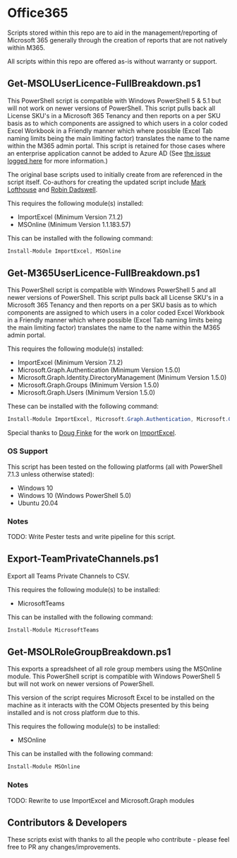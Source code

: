 # Office365
Scripts stored within this repo are to aid in the management/reporting of Microsoft 365 generally through the creation of reports that are not natively within M365.

All scripts within this repo are offered as-is without warranty or support.

## Get-MSOLUserLicence-FullBreakdown.ps1
This PowerShell script is compatible with Windows PowerShell 5 & 5.1 but will not work on newer versions of PowerShell. This script pulls back all License SKU's in a Microsoft 365 Tenancy and then reports on a per SKU basis as to which components are assigned to which users in a color coded Excel Workbook in a Friendly manner which where possible (Excel Tab naming limits being the main limiting factor) translates the name to the name within the M365 admin portal. This script is retained for those cases where an enterprise application cannot be added to Azure AD (See [the issue logged here](https://github.com/microsoftgraph/msgraph-sdk-powershell/issues/684) for more information.)

The original base scripts used to initially create from are referenced in the script itself. Co-authors for creating the updated script include [Mark Lofthouse](https://github.com/MarkLofthouse) and [Robin Dadswell](https://github.com/RobinDadswell).

This requires the following module(s) installed:
* ImportExcel (Minimum Version 7.1.2)
* MSOnline (Minimum Version 1.1.183.57)

This can be installed with the following command: 
```powershell
Install-Module ImportExcel, MSOnline
```

## Get-M365UserLicence-FullBreakdown.ps1
This PowerShell script is compatible with Windows PowerShell 5 and all newer versions of PowerShell. This script pulls back all License SKU's in a Microsoft 365 Tenancy and then reports on a per SKU basis as to which components are assigned to which users in a color coded Excel Workbook in a Friendly manner which where possible (Excel Tab naming limits being the main limiting factor) translates the name to the name within the M365 admin portal. 

This requires the following module(s) installed: 
* ImportExcel (Minimum Version 7.1.2)
* Microsoft.Graph.Authentication (Minimum Version 1.5.0)
* Microsoft.Graph.Identity.DirectoryManagement (Minimum Version 1.5.0)
* Microsoft.Graph.Groups (Minimum Version 1.5.0)
* Microsoft.Graph.Users (Minimum Version 1.5.0)

These can be installed with the following command: 

```powershell
Install-Module ImportExcel, Microsoft.Graph.Authentication, Microsoft.Graph.Identity.DirectoryManagement, Microsoft.Graph.Groups, Microsoft.Graph.Users -AllowClobber
```

Special thanks to [Doug Finke](https://github.com/dfinke) for the work on [ImportExcel](https://github.com/dfinke/ImportExcel).

### OS Support
This script has been tested on the following platforms (all with PowerShell 7.1.3 unless otherwise stated):
* Windows 10
* Windows 10 (Windows PowerShell 5.0)
* Ubuntu 20.04

### Notes
TODO: Write Pester tests and write pipeline for this script.
## Export-TeamPrivateChannels.ps1
Export all Teams Private Channels to CSV.

This requires the following module(s) to be installed:
* MicrosoftTeams

This can be installed with the following command:
```powershell
Install-Module MicrosoftTeams
```

## Get-MSOLRoleGroupBreakdown.ps1
This exports a spreadsheet of all role group members using the MSOnline module. This PowerShell script is compatible with Windows PowerShell 5 but will not work on newer versions of PowerShell.

This version of the script requires Microsoft Excel to be installed on the machine as it interacts with the COM Objects presented by this being installed and is not cross platform due to this. 

This requires the following module(s) to be installed:
* MSOnline

This can be installed with the following command:
```powershell
Install-Module MSOnline
```
### Notes
TODO: Rewrite to use ImportExcel and Microsoft.Graph modules
## Contributors & Developers
These scripts exist with thanks to all the people who contribute - please feel free to PR any changes/improvements. 
